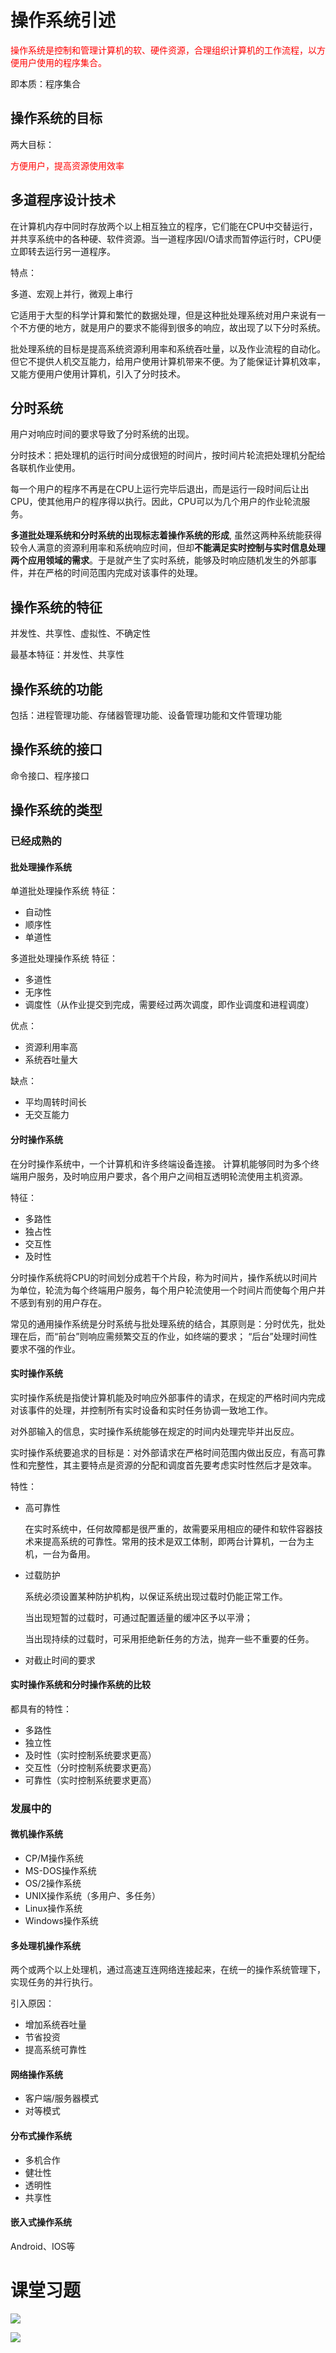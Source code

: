 # 操作系统引述

<font color=red>操作系统是控制和管理计算机的软、硬件资源，合理组织计算机的工作流程，以方便用户使用的程序集合。</font>

即本质：程序集合

## 操作系统的目标

两大目标：

<font color=red>方便用户，提高资源使用效率</font>

## 多道程序设计技术

在计算机内存中同时存放两个以上相互独立的程序，它们能在CPU中交替运行，并共享系统中的各种硬、软件资源。当一道程序因I/O请求而暂停运行时，CPU便立即转去运行另一道程序。

特点：

多道、宏观上并行，微观上串行

它适用于大型的科学计算和繁忙的数据处理，但是这种批处理系统对用户来说有一个不方便的地方，就是用户的要求不能得到很多的响应，故出现了以下分时系统。

批处理系统的目标是提高系统资源利用率和系统吞吐量，以及作业流程的自动化。但它不提供人机交互能力，给用户使用计算机带来不便。为了能保证计算机效率，又能方便用户使用计算机，引入了分时技术。

## 分时系统

用户对响应时间的要求导致了分时系统的出现。

分时技术：把处理机的运行时间分成很短的时间片，按时间片轮流把处理机分配给各联机作业使用。

每一个用户的程序不再是在CPU上运行完毕后退出，而是运行一段时间后让出CPU，使其他用户的程序得以执行。因此，CPU可以为几个用户的作业轮流服务。

**多道批处理系统和分时系统的出现标志着操作系统的形成**,  虽然这两种系统能获得较令人满意的资源利用率和系统响应时间，但却**不能满足实时控制与实时信息处理两个应用领域的需求**。于是就产生了实时系统，能够及时响应随机发生的外部事件，并在严格的时间范围内完成对该事件的处理。

## 操作系统的特征

并发性、共享性、虚拟性、不确定性

最基本特征：并发性、共享性

## 操作系统的功能

包括：进程管理功能、存储器管理功能、设备管理功能和文件管理功能

## 操作系统的接口

命令接口、程序接口

## 操作系统的类型

### 已经成熟的

#### 批处理操作系统

单道批处理操作系统 特征：

* 自动性
* 顺序性
* 单道性

多道批处理操作系统 特征：

* 多道性
* 无序性
* 调度性（从作业提交到完成，需要经过两次调度，即作业调度和进程调度）

优点：

* 资源利用率高
* 系统吞吐量大

缺点：

* 平均周转时间长
* 无交互能力

#### 分时操作系统

在分时操作系统中，一个计算机和许多终端设备连接。  计算机能够同时为多个终端用户服务，及时响应用户要求，各个用户之间相互透明轮流使用主机资源。

特征：

* 多路性
* 独占性
* 交互性
* 及时性

分时操作系统将CPU的时间划分成若干个片段，称为时间片，操作系统以时间片为单位，轮流为每个终端用户服务，每个用户轮流使用一个时间片而使每个用户并不感到有别的用户存在。

常见的通用操作系统是分时系统与批处理系统的结合，其原则是：分时优先，批处理在后，而“前台”则响应需频繁交互的作业，如终端的要求； “后台”处理时间性要求不强的作业。

#### 实时操作系统

实时操作系统是指使计算机能及时响应外部事件的请求，在规定的严格时间内完成对该事件的处理，并控制所有实时设备和实时任务协调一致地工作。

对外部输入的信息，实时操作系统能够在规定的时间内处理完毕并出反应。

实时操作系统要追求的目标是：对外部请求在严格时间范围内做出反应，有高可靠性和完整性，其主要特点是资源的分配和调度首先要考虑实时性然后才是效率。

特性：

* 高可靠性

  在实时系统中，任何故障都是很严重的，故需要采用相应的硬件和软件容器技术来提高系统的可靠性。常用的技术是双工体制，即两台计算机，一台为主机，一台为备用。

* 过载防护

  系统必须设置某种防护机构，以保证系统出现过载时仍能正常工作。

  当出现短暂的过载时，可通过配置适量的缓冲区予以平滑；

  当出现持续的过载时，可采用拒绝新任务的方法，抛弃一些不重要的任务。

* 对截止时间的要求

#### 实时操作系统和分时操作系统的比较

都具有的特性：

* 多路性
* 独立性
* 及时性（实时控制系统要求更高）
* 交互性（分时控制系统要求更高）
* 可靠性（实时控制系统要求更高）

### 发展中的

#### 微机操作系统

* CP/M操作系统
* MS-DOS操作系统
* OS/2操作系统
* UNIX操作系统（多用户、多任务）
* Linux操作系统
* Windows操作系统

#### 多处理机操作系统

两个或两个以上处理机，通过高速互连网络连接起来，在统一的操作系统管理下，实现任务的并行执行。

引入原因：

* 增加系统吞吐量
* 节省投资 
* 提高系统可靠性

#### 网络操作系统

* 客户端/服务器模式
* 对等模式

#### 分布式操作系统

* 多机合作
* 健壮性
* 透明性
* 共享性

#### 嵌入式操作系统

Android、IOS等



# 课堂习题

![](D:\Work\TyporaNotes\note\操作系统\pict\第一章课后习题1.png)

![](D:\Work\TyporaNotes\note\操作系统\pict\第一章课后习题2.png)

